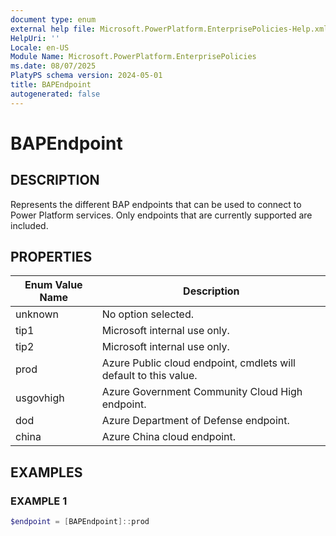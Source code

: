 ```yaml
---
document type: enum
external help file: Microsoft.PowerPlatform.EnterprisePolicies-Help.xml
HelpUri: ''
Locale: en-US
Module Name: Microsoft.PowerPlatform.EnterprisePolicies
ms.date: 08/07/2025
PlatyPS schema version: 2024-05-01
title: BAPEndpoint
autogenerated: false
---
```


# BAPEndpoint

## DESCRIPTION

Represents the different BAP endpoints that can be used to connect to Power Platform services. Only endpoints that are currently supported are included.

## PROPERTIES

| Enum Value Name | Description |
|-----------------|-------------|
| unknown | No option selected. |
| tip1 | Microsoft internal use only. |
| tip2 | Microsoft internal use only. |
| prod | Azure Public cloud endpoint, cmdlets will default to this value. |
| usgovhigh | Azure Government Community Cloud High endpoint. |
| dod | Azure Department of Defense endpoint. |
| china | Azure China cloud endpoint. |

## EXAMPLES

### EXAMPLE 1

```powershell
$endpoint = [BAPEndpoint]::prod
```
